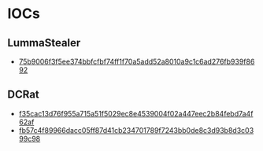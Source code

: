 # IOCs

## LummaStealer
- [75b9006f3f5ee374bbfcfbf74ff1f70a5add52a8010a9c1c6ad276fb939f8692](LummaStealer/75b9006f3f5ee374bbfcfbf74ff1f70a5add52a8010a9c1c6ad276fb939f8692.md)

## DCRat
- [f35cac13d76f955a715a51f5029ec8e4539004f02a447eec2b84febd7a4f62af](DCRat/f35cac13d76f955a715a51f5029ec8e4539004f02a447eec2b84febd7a4f62af.md)
- [fb57c4f89966dacc05ff87d41cb234701789f7243bb0de8c3d93b8d3c0399c98](DCRat/fb57c4f89966dacc05ff87d41cb234701789f7243bb0de8c3d93b8d3c0399c98.md)
